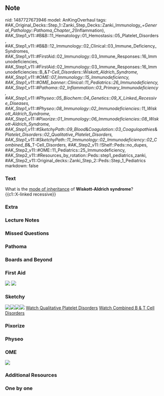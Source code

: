## Note
nid: 1487727673946
model: AnKingOverhaul
tags: #AK_Original_Decks::Step_1::Zanki_Step_Decks::Zanki_Immunology_+_General_Pathology::Pathoma_Chapter_2_(Inflammation), #AK_Step1_v11::#B&B::11_Hematology::01_Hemostasis::05_Platelet_Disorders, #AK_Step1_v11::#B&B::12_Immunology::02_Clinical::03_Immune_Deficiency_Syndromes, #AK_Step1_v11::#FirstAid::02_Immunology::03_Immune_Responses::16_Immunodeficiencies, #AK_Step1_v11::#FirstAid::02_Immunology::03_Immune_Responses::16_Immunodeficiencies::B_&_T-Cell_Disorders::Wiskott_Aldrich_Syndrome, #AK_Step1_v11::#OME::07_Immunology::15_Immunodeficiency, #AK_Step1_v11::#OME_banner::Clinical::11_Pediatrics::26_Immunodeficiency, #AK_Step1_v11::#Pathoma::02_Inflammation::03_Primary_Immunodeficiency, #AK_Step1_v11::#Physeo::05_Biochem::04_Genetics::09_X_Linked_Recessive_Diseases, #AK_Step1_v11::#Physeo::08_Immunology::02_Immunodeficiencies::11_Wiskott_Aldrich_Syndrome, #AK_Step1_v11::#Pixorize::01_Immunology::06_Immunodeficiencies::08_Wiskott-Aldrich_Syndrome, #AK_Step1_v11::#SketchyPath::09_Blood_&_Coagulation::03_Coagulopathies_&_Platelet_Disorders::02_Qualitative_Platelet_Disorders, #AK_Step1_v11::#SketchyPath::11_Immunology::02_Immunodeficiency::02_Combined_B_&_T-Cell_Disorders, #AK_Step2_v11::!Shelf::Peds::no_dupes, #AK_Step2_v11::#OME::11_Pediatrics::25_Immunodeficiency, #AK_Step2_v11::#Resources_by_rotation::Peds::step1_pediatrics_zanki, #AK_Step2_v11::Original_decks::Zanki_Step_2::Peds::Step_1_Pediatrics
markdown: false

### Text
<div>
  What is the <u>mode of inheritance</u> of <b>Wiskott-Aldrich
  syndrome</b>?
</div>
<div>
  {{c1::X-linked recessive}}
</div>

### Extra


### Lecture Notes


### Missed Questions


### Pathoma


### Boards and Beyond


### First Aid
<img src="tmp2aSlUb.png"> <img src="tmp6bzJd_.png">

### Sketchy
<img src="Screen%20Shot%202020-02-14%20at%209.57.52%20AM.JPG"
class="resizer"><img src=
"Screen%20Shot%202020-02-14%20at%209.57.44%20AM.JPG" class=
"resizer"><img src="Zoverall%20picture%20(75)_1566160514431.JPG"
class="resizer"><img src=
"Zoverall%20picture%20(34)_1566160514431.jpg" class="resizer">
<a href=
"https://dashboard.sketchy.com/study/medical/courses/medical-pathophysiology/units/medical-pathophysiology-blood-coagulation/videos/medical-pathophysiology-blood-and-coagulation-coagulopathies-and-platelet-disorders-qualitative-platelet-disorders?utm_source=anki&utm_medium=partnership&utm_campaign=february_update&utm_content=medical">
Watch Qualitative Platelet Disorders</a> <a href=
"https://dashboard.sketchy.com/study/medical/courses/medical-pathophysiology/units/medical-pathophysiology-immunology/videos/medical-pathophysiology-immunology-immunodeficiency-combined-b-and-t-cell-disorders?utm_source=anki&utm_medium=partnership&utm_campaign=february_update&utm_content=medical">
Watch Combined B & T Cell Disorders</a>

### Pixorize


### Physeo


### OME
<div class="ome-widget">
  <a href=
  "https://onlinemeded.org/spa/pediatrics/immunodeficiency/acquire?ref=anki">
  <img src="_OME_AnkiFlashcards_Lesson_1.png"></a>
</div>

### Additional Resources


### One by one

